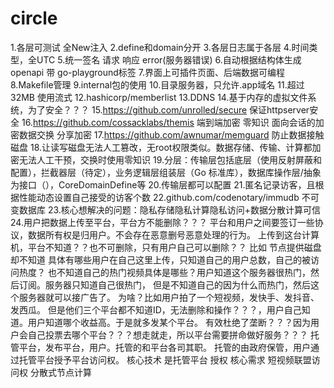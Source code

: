 # circle

1.各层可测试  全New注入
2.define和domain分开
3.各层日志属于各层
4.时间类型，全UTC
5.统一签名 请求 响应 error(服务器错误)
6.自动根据结构体生成openapi 带 go-playground标签
7.界面上可插件页面、后端数据可编程
8.Makefile管理
9.internal包的使用
10.目录服务器，只允许.app域名
11.超过32MB 使用流式
12.hashicorp/memberlist
13.DDNS
14.基于内存的虚拟文件系统，为了安全？？？
15.https://github.com/unrolled/secure 保证httpserver安全
16.https://github.com/cossacklabs/themis 端到端加密 零知识 面向会话的加密数据交换 分享加密
17.https://github.com/awnumar/memguard 防止数据接触磁盘
18.让读写磁盘无法人工篡改，无root权限类似。数据存储、传输、计算都加密无法人工干预，交换时使用零知识
19.分层：传输层包括底层（使用反射屏蔽和配置），拦截器层（待定），业务逻辑层组装层（Go 标准库），数据库操作层/抽象为接口（），CoreDomainDefine等
20.传输层都可以配置
21.匿名记录访客，且根据性能动态设置自己接受的访客个数
22.github.com/codenotary/immudb 不可变数据库
23.核心想解决的问题：隐私存储隐私计算隐私访问+数据分散计算可信
24.用户把数据上传至平台，平台方不能删除？？？
平台和用户之间要签订一些协议，数据所有权是归用户。不会存在恶意删号恶意处理的行为。
上传到这台计算机，平台不知道？？也不可删除，只有用户自己可以删除？？
比如 节点提供磁盘  却不知道  具体有哪些用户在自己这里上传，只知道自己的用户总数，自己的被访问热度？
也不知道自己的热门视频具体是哪些？用户知道这个服务器很热门，然后订阅。服务器只知道自己很热门，
但是不知道自己的因为什么而热门，然后这个服务器就可以接广告了。
为啥？比如用户拍了一个短视频，发快手、发抖音、发西瓜。
但是他们三个平台都不知道ID，无法删除和操作？？？，用户自己知道。用户知道哪个收益高。于是就多发某个平台。
有效杜绝了垄断？？？因为用户会自己投票去哪个平台？？？想走就走，所以平台需要拼命做好服务？？？
托管平台，发布平台，用户。托管的和平台各司其职。
托管的由政府保管，用户通过托管平台授予平台访问权。
核心技术 是托管平台 授权
核心需求 短视频联盟访问权 分散式节点计算
